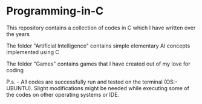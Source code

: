 # Programming-in-C

This repository contains a collection of codes in C which I have written over the years

The folder "Artificial Intelligence" contains simple elementary AI concepts implemented using C

The folder "Games" contains games that I have created out of my love for coding


P.s. - All codes are successfully run and tested on the terminal (OS:- UBUNTU). Slight modifications might be needed while executing some of the codes on other operating systems or IDE.
